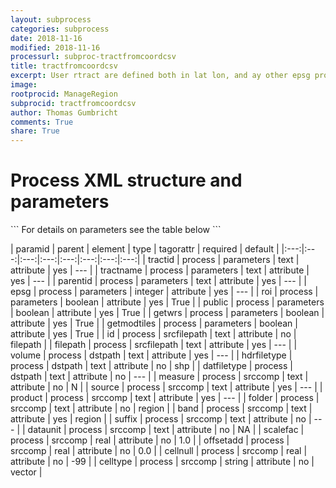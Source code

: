 ```yaml
---
layout: subprocess
categories: subprocess
date: 2018-11-16
modified: 2018-11-16
processurl: subproc-tractfromcoordcsv
title: tractfromcoordcsv
excerpt: User rtract are defined both in lat lon, and ay other epsg projection given by user
image: 
rootprocid: ManageRegion
subprocid: tractfromcoordcsv
author: Thomas Gumbricht
comments: True
share: True
---
```


<h1 class='foot-description'>Process XML structure and parameters</h1>
```
For details on parameters see the table below
<?xml version="1.0" ?>
<process>
  <!--Generated from python-->
  <userproj plotid="yourplotid" projectid="yourprojectid" siteid="yoursiteid" system="systemid" tractid="yourtractid" userid="youruserid"/>
  <period endday="DD" endmonth="MM" endyear="YYYY" seasonendday="DD" seasonendmonth="MM" seasonstartday="DD" seasonstartmonth="MM" startday="DD" startmonth="MM" startyear="YYYY" timestep="timestep"/>
  <parameters epsg="xyz" getmodtiles="True/False" getwrs="True/False" parentid="txtstring" public="True/False" roi="True/False" tractid="txtstring" tractname="txtstring"/>
  <srcfilepath filepath="txtstring" id="txtstring"/>
  <dstpath datfiletype="txtstring" hdrfiletype="txtstring" volume="txtstring"/>
  <srccomp band="txtstring" cellnull="xyz.abc" celltype="txtstring" dataunit="txtstring" folder="txtstring" measure="txtstring" offsetadd="xyz.abc" product="txtstring" scalefac="xyz.abc" source="txtstring" suffix="txtstring"/>
</process>
```

| paramid | parent | element | type | tagorattr | required | default |
|:---:|:---:|:---:|:---:|:---:|:---:|:---:|:---:|
| tractid | process | parameters | text | attribute | yes | --- |
| tractname | process | parameters | text | attribute | yes | --- |
| parentid | process | parameters | text | attribute | yes | --- |
| epsg | process | parameters | integer | attribute | yes | --- |
| roi | process | parameters | boolean | attribute | yes | True |
| public | process | parameters | boolean | attribute | yes | True |
| getwrs | process | parameters | boolean | attribute | yes | True |
| getmodtiles | process | parameters | boolean | attribute | yes | True |
| id | process | srcfilepath | text | attribute | no | filepath |
| filepath | process | srcfilepath | text | attribute | yes | --- |
| volume | process | dstpath | text | attribute | yes | --- |
| hdrfiletype | process | dstpath | text | attribute | no | shp |
| datfiletype | process | dstpath | text | attribute | no | --- |
| measure | process | srccomp | text | attribute | no | N |
| source | process | srccomp | text | attribute | yes | --- |
| product | process | srccomp | text | attribute | yes | --- |
| folder | process | srccomp | text | attribute | no | region |
| band | process | srccomp | text | attribute | yes | region |
| suffix | process | srccomp | text | attribute | no | --- |
| dataunit | process | srccomp | text | attribute | no | NA |
| scalefac | process | srccomp | real | attribute | no | 1.0 |
| offsetadd | process | srccomp | real | attribute | no | 0.0 |
| cellnull | process | srccomp | real | attribute | no | -99 |
| celltype | process | srccomp | string | attribute | no | vector |
